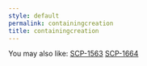 ```yaml
---
style: default
permalink: containingcreation
title: containingcreation
---
```

You may also like:
[SCP-1563](http://scp-wiki.net/scp-1563)
[SCP-1664](http://scp-wiki.net/scp-1664)
